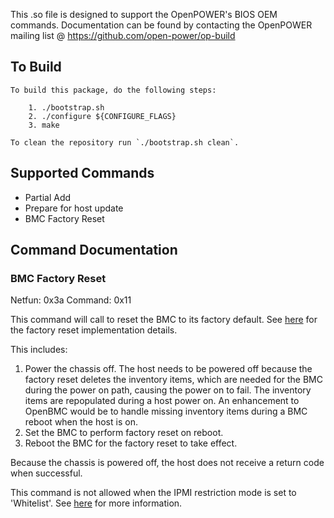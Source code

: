 This .so file is designed to support the OpenPOWER's BIOS OEM commands.
Documentation can be found by contacting the OpenPOWER mailing list @
https://github.com/open-power/op-build

## To Build

```
To build this package, do the following steps:

    1. ./bootstrap.sh
    2. ./configure ${CONFIGURE_FLAGS}
    3. make

To clean the repository run `./bootstrap.sh clean`.
```

## Supported Commands

- Partial Add
- Prepare for host update
- BMC Factory Reset

## Command Documentation

### BMC Factory Reset

Netfun: 0x3a Command: 0x11

This command will call to reset the BMC to its factory default. See [here][0]
for the factory reset implementation details.

This includes:

1. Power the chassis off. The host needs to be powered off because the factory
   reset deletes the inventory items, which are needed for the BMC during the
   power on path, causing the power on to fail. The inventory items are
   repopulated during a host power on. An enhancement to OpenBMC would be to
   handle missing inventory items during a BMC reboot when the host is on.
2. Set the BMC to perform factory reset on reboot.
3. Reboot the BMC for the factory reset to take effect.

Because the chassis is powered off, the host does not receive a return code when
successful.

This command is not allowed when the IPMI restriction mode is set to
'Whitelist'. See [here][1] for more information.

[0]:
  https://github.com/openbmc/phosphor-dbus-interfaces/tree/master/xyz/openbmc_project/Common/FactoryReset#xyzopenbmc_projectsoftwarebmcupdater
[1]:
  https://github.com/openbmc/phosphor-dbus-interfaces/blob/master/yaml/xyz/openbmc_project/Control/Security/RestrictionMode.interface.yaml
